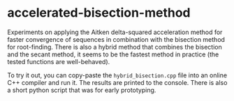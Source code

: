 # accelerated-bisection-method
Experiments on applying the Aitken delta-squared acceleration method for faster convergence of sequences in combination with the bisection method for root-finding. There is also a hybrid method that combines the bisection and the secant method, it seems to be the fastest method in practice (the tested functions are well-behaved).

To try it out, you can copy-paste the `hybrid_bisection.cpp` file into an online C++ compiler and run it. The results are printed to the console.
There is also a short python script that was for early prototyping.